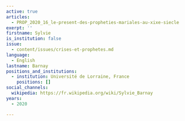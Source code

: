 ```yaml
---
active: true
articles:
  - PROP_2020_16_le-present-des-propheties-mariales-au-xixe-siecle
exerpt: ''
firstname: Sylvie
is_institution: false
issue:
  - content/issues/crises-et-prophetes.md
language:
  - English
lastname: Barnay
positions_and_institutions:
  - institution: Université de Lorraine, France
    positions: []
social_channels:
  wikipedia: https://fr.wikipedia.org/wiki/Sylvie_Barnay
years:
  - 2020

---
```

